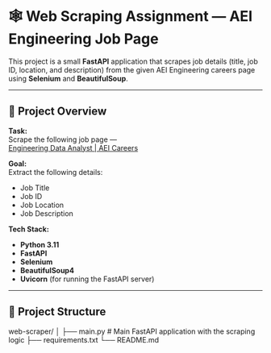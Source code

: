 # 🕸️ Web Scraping Assignment — AEI Engineering Job Page

This project is a small **FastAPI** application that scrapes job details (title, job ID, location, and description) from the given AEI Engineering careers page using **Selenium** and **BeautifulSoup**.

---

## 🚀 Project Overview

**Task:**  
Scrape the following job page —  
[Engineering Data Analyst | AEI Careers](https://careers-aeieng.icims.com/jobs/5417/engineering-data-analyst/job)

**Goal:**  
Extract the following details:
- Job Title  
- Job ID  
- Job Location  
- Job Description  

**Tech Stack:**
- **Python 3.11**
- **FastAPI**
- **Selenium**
- **BeautifulSoup4**
- **Uvicorn** (for running the FastAPI server)

---

## 🧩 Project Structure

web-scraper/
│
├── main.py # Main FastAPI application with the scraping logic
├── requirements.txt
└── README.md